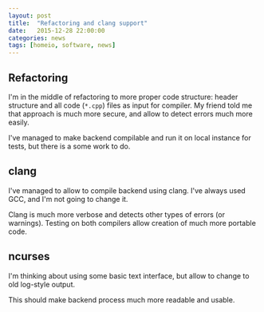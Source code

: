 ```yaml
---
layout: post
title:  "Refactoring and clang support"
date:   2015-12-28 22:00:00
categories: news
tags: [homeio, software, news]
---
```


Refactoring
-----------

I'm in the middle of refactoring to more proper code structure: header structure
and all code (`*.cpp`) files as input for compiler. My friend told me that approach
is much more secure, and allow to detect errors much more easily.

I've managed to make backend compilable and run it on local instance for tests,
but there is a some work to do.

clang
-----

I've managed to allow to compile backend using clang. I've always used GCC, and
I'm not going to change it.

Clang is much more verbose and detects other types of errors (or warnings). Testing
on both compilers allow creation of much more portable code.

ncurses
-------

I'm thinking about using some basic text interface, but allow to change to old
log-style output.

This should make backend process much more readable and usable.
